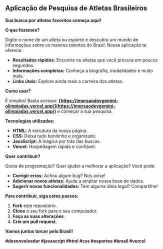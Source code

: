 ## **Aplicação de Pesquisa de Atletas Brasileiros**

**Sua busca por atletas favoritos começa aqui!**

**O que fazemos?**

Digite o nome de um atleta ou esporte e descubra um mundo de informações sobre os maiores talentos do Brasil. Nossa aplicação te oferece:

* **Resultados rápidos:** Encontre os atletas que você procura em poucos segundos.
* **Informações completas:** Conheça a biografia, modalidades e muito mais.
* **Links úteis:** Explore ainda mais a carreira dos atletas.

**Como usar?**

É simples! Basta acessar: **[https://imersaodevgemini-olimpiadas.vercel.app/](https://imersaodevgemini-olimpiadas.vercel.app/)** e começar a sua pesquisa.

**Tecnologias utilizadas:**

* **HTML:** A estrutura da nossa página.
* **CSS:** Deixa tudo bonitinho e organizado.
* **JavaScript:** A mágica por trás das buscas.
* **Vercel:** Hospedagem rápida e confiável.

**Quer contribuir?**

Gosta de programação? Quer ajudar a melhorar a aplicação? Você pode:

* **Corrigir erros:** Achou algum bug? Nos avise!
* **Adicionar novos atletas:** Ajude a ampliar nossa base de dados.
* **Sugerir novas funcionalidades:** Tem alguma ideia legal? Compartilhe!

**Para contribuir, siga estes passos:**

1. **Fork** este repositório.
2. **Clone** o seu fork para o seu computador.
3. **Faça as suas alterações**.
4. **Crie um pull request**.

**Vamos juntos torcer pelo Brasil!**

**#desenvolvedor #javascript #html #css #esportes #brasil #vercel**